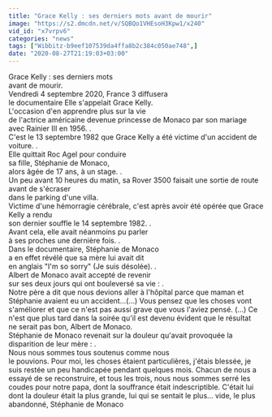 ```yaml
---
title: "Grace Kelly : ses derniers mots avant de mourir"
image: "https://s2.dmcdn.net/v/SQBQo1VHEsoH3Kpw1/x240"
vid_id: "x7vrpv6"
categories: "news"
tags: ["Wibbitz-b9eef107539da4ffa8b2c384c050ae748",]
date: "2020-08-27T21:19:03+03:00"
---
```

Grace Kelly : ses derniers mots   <br>avant de mourir.  <br>Vendredi 4 septembre 2020, France 3 diffusera   <br>le documentaire Elle s'appelait Grace Kelly.  <br>L'occasion d'en apprendre plus sur la vie   <br>de l'actrice américaine devenue princesse de Monaco par son mariage avec Rainier III en 1956. .  <br>C'est le 13 septembre 1982 que Grace Kelly a été victime d'un accident de voiture. .  <br>Elle quittait Roc Agel pour conduire   <br>sa fille, Stéphanie de Monaco,   <br>alors âgée de 17 ans, à un stage. .  <br>Un peu avant 10 heures du matin, sa Rover 3500 faisait une sortie de route avant de s'écraser   <br>dans le parking d'une villa.  <br>Victime d'une hémorragie cérébrale, c'est après avoir été opérée que Grace Kelly a rendu   <br>son dernier souffle le 14 septembre 1982. .  <br>Avant cela, elle avait néanmoins pu parler   <br>à ses proches une dernière fois. .  <br>Dans le documentaire, Stéphanie de Monaco   <br>a en effet révélé que sa mère lui avait dit   <br>en anglais &quot;I'm so sorry&quot; (Je suis désolée). .  <br>Albert de Monaco avait accepté de revenir   <br>sur ses deux jours qui ont bouleversé sa vie : .  <br>Notre père a dit que nous devions aller à l'hôpital parce que maman et Stéphanie avaient eu un accident...(...) Vous pensez que les choses vont s'améliorer et que ce n'est pas aussi grave que vous l'aviez pensé. (...) Ce n'est que plus tard dans la soirée qu'il est devenu évident que le résultat   <br>ne serait pas bon, Albert de Monaco.  <br>Stéphanie de Monaco revenait sur la douleur qu'avait provoquée la disparition de leur mère : .  <br>Nous nous sommes tous soutenus comme nous   <br>le pouvions. Pour moi, les choses étaient particulières, j'étais blessée, je suis restée un peu handicapée pendant quelques mois. Chacun de nous a essayé de se reconstruire, et tous les trois, nous nous sommes serré les coudes pour notre papa, dont la souffrance était indescriptible. C'était lui dont la douleur était la plus grande, lui qui se sentait le plus... vide, le plus abandonné, Stéphanie de Monaco
